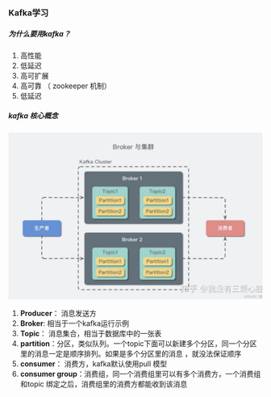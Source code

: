 ### Kafka学习

##### 为什么要用kafka？

1. 高性能
2. 低延迟
3. 高可扩展
4. 高可靠 （ zookeeper 机制）
5. 低延迟

##### kafka 核心概念

![tcpip](https://github.com/BinWayne/interview/blob/main/media/kafka_cluster.png)

1. **Producer**： 消息发送方
2. **Broker**: 相当于一个kafka运行示例
3. **Topic**： 消息集合，相当于数据库中的一张表
4. **partition**：分区，类似队列。一个topic下面可以新建多个分区，同一个分区里的消息一定是顺序排列。如果是多个分区里的消息 ，就没法保证顺序
5. **consumer**： 消费方，kafka默认使用pull 模型
6.  **consumer group**：消费组，同一个消费组里可以有多个消费方，一个消费组和topic 绑定之后，消费组里的消费方都能收到该消息


